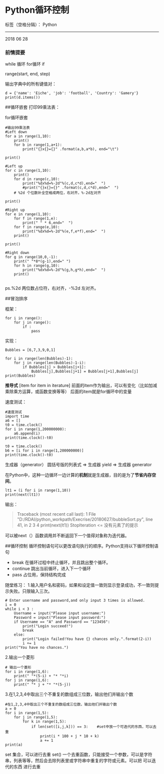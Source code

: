 ﻿# Python循环控制

标签（空格分隔）： Python

---
2018 06 28
### 前情提要

while 循环  for循环  if

range(start, end, step)

输出字典中的所有键值对：
```
d = {'name': 'Eiche', 'job': 'football', 'Country': 'Gamery'}
print(d.items())
```

##循环嵌套
打印99乘法表：

for循环嵌套
```
#输出99乘法表
#Left down
for a in range(1,10):
    print()
    for b in range(1,a+1):
        print("{}x{}={}" .format(a,b,a*b), end="\t")

print()

#Left up
for c in range(1,10):
    print()
    for d in range(c,10):
        print("%dx%d=%-2d"%(c,d,c*d),end="  ")
        #print("{}x{}={}" .format(c,d,c*d),end="  ")
    # %2d 个位数补全空格成两位，右对齐，%-2d左对齐

print()

#Right up
for e in range(1,10):
    for f in range(1,e):
        print(" " * 6,end="  ")
    for f in range(e,10):
        print("%dx%d=%-2d"%(e,f,e*f),end="  ")
    print()

print()

#Right down
for g in range(10,0,-1):
    print(" "*8*(g-1),end=" ")
    for h in range(g,10):
        print("%dx%d=%-2d"%(g,h,g*h),end="  ")
    print()


```
ps.%2d 两位数占位符，右对齐，-%2d 左对齐。


##冒泡排序

框架：
```
for i in range():
    for j in range():
        if :
            pass
```
实现：
```
Bubbles = [6,7,3,9,0,1]

for i in range(len(Bubbles)-1):
    for j in range(len(Bubbles)-1-i):
        if Bubbles[j] > Bubbles[j+1]:
            Bubbles[j],Bubbles[j+1] = Bubbles[j+1],Bubbles[j]
print(Bubbles)
```

**推导式**
[item for item in iterature]
前面的item作为输出，可以有变化（比如加减乘除乘方运算，或函数变换等等）
后面的item就是for循环中的变量

速度测试：
```
#速度测试
import time
a6 = []
t0 = time.clock()
for i in range(1,200000000):
    a6.append(i)
print(time.clock()-t0)

t0 = time.clock()
b6 = [i for i in range(1,200000000)]
print(time.clock()-t0)
```

生成器（generator）
圆括号版的列表式 => 生成器
yield => 生成器 generator

在Python中，这种一边循环一边计算的**机制**就是生成器，目的是为了**节省内存空间**。

```
lt1 = (i for i in range(1,10))
print(next(lt1))
```
输出：
>Traceback (most recent call last):
1
  File "D:/RDAI/python_workpath/Execrise/20180627/bubbleSort.py", line 41, in <module>
2
3
4
    print(next(lt1))
StopIteration  <= 没有元素了的提示

可以被next（）函数调用并不断返回下一个值得对象称为迭代器。




##循环控制
循环控制语句可以更改语句执行的顺序。Python支持以下循环控制语句

 - break  在循环过程中终止循环，并且跳出整个循环。
 - continue 跳出当前循环，进入下一个循环
 - pass 占位用，保持结构完成
 

随堂练习：
1.输入用户名和密码，如果和设定值一致则显示登录成功，不一致则提示失败。只限输入三次。
```
# Enter username and password,and only input 3 times is allowed.
i = 0
while i < 3 :
    Username = input("Please input username:")
    Password = input("Please input password:")
    if Username == "A" and Password == "123456":
        print("Login succeed!")
        break
    else:
        print("Login failed!You have {} chances only.".format(2-i))
        i += 1
print("You have no chances.")
```
2.输出一个菱形
```
# 输出一个菱形
for i in range(1,6):
    print(" "*(5-i) + "* "*i)
for j in range(1,6):
    print(" "* j + "* "*(5-j))
```
3.在1,2,3,4中取出三个不重复的数组成三位数，输出他们并输出个数
```
#在1,2,3,4中取出三个不重复的数组成三位数，输出他们并输出个数
a = 0
for i in range(1,5):
    for j in range(1,5):
        for k in range(1,5):
            if len(set([i,j,k])) == 3:    #set中放一个可迭代的东西，可以去重
                print(i * 100 + j * 10 + k)
                a += 1
print(a)
```

set 集合，可以进行去重
set() 一个去重函数，只能接受一个参数，可以是字符串，列表等等，然后会去除列表里或字符串中重复的字符或元素。可以把 可以迭代的东西 进行去重